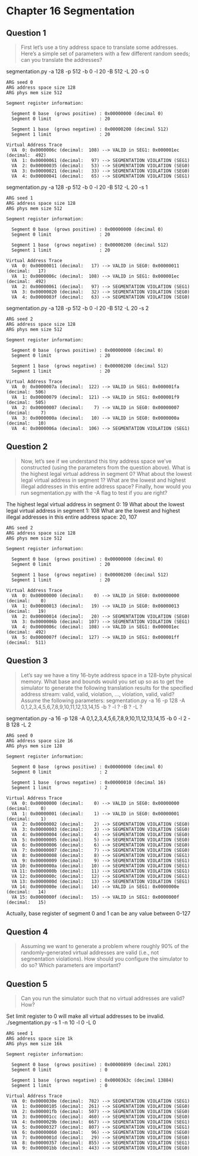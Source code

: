 # Chapter 16 Segmentation
## Question 1
> First let’s use a tiny address space to translate some addresses. Here’s
> a simple set of parameters with a few different random seeds; can
> you translate the addresses?

segmentation.py -a 128 -p 512 -b 0 -l 20 -B 512 -L 20 -s 0
```
ARG seed 0
ARG address space size 128
ARG phys mem size 512

Segment register information:

  Segment 0 base  (grows positive) : 0x00000000 (decimal 0)
  Segment 0 limit                  : 20

  Segment 1 base  (grows negative) : 0x00000200 (decimal 512)
  Segment 1 limit                  : 20

Virtual Address Trace
  VA  0: 0x0000006c (decimal:  108) --> VALID in SEG1: 0x000001ec (decimal:  492)
  VA  1: 0x00000061 (decimal:   97) --> SEGMENTATION VIOLATION (SEG1)
  VA  2: 0x00000035 (decimal:   53) --> SEGMENTATION VIOLATION (SEG0)
  VA  3: 0x00000021 (decimal:   33) --> SEGMENTATION VIOLATION (SEG0)
  VA  4: 0x00000041 (decimal:   65) --> SEGMENTATION VIOLATION (SEG1)
```

segmentation.py -a 128 -p 512 -b 0 -l 20 -B 512 -L 20 -s 1
```
ARG seed 1
ARG address space size 128
ARG phys mem size 512

Segment register information:

  Segment 0 base  (grows positive) : 0x00000000 (decimal 0)
  Segment 0 limit                  : 20

  Segment 1 base  (grows negative) : 0x00000200 (decimal 512)
  Segment 1 limit                  : 20

Virtual Address Trace
  VA  0: 0x00000011 (decimal:   17) --> VALID in SEG0: 0x00000011 (decimal:   17)
  VA  1: 0x0000006c (decimal:  108) --> VALID in SEG1: 0x000001ec (decimal:  492)
  VA  2: 0x00000061 (decimal:   97) --> SEGMENTATION VIOLATION (SEG1)
  VA  3: 0x00000020 (decimal:   32) --> SEGMENTATION VIOLATION (SEG0)
  VA  4: 0x0000003f (decimal:   63) --> SEGMENTATION VIOLATION (SEG0)
```

segmentation.py -a 128 -p 512 -b 0 -l 20 -B 512 -L 20 -s 2
```
ARG seed 2
ARG address space size 128
ARG phys mem size 512

Segment register information:

  Segment 0 base  (grows positive) : 0x00000000 (decimal 0)
  Segment 0 limit                  : 20

  Segment 1 base  (grows negative) : 0x00000200 (decimal 512)
  Segment 1 limit                  : 20

Virtual Address Trace
  VA  0: 0x0000007a (decimal:  122) --> VALID in SEG1: 0x000001fa (decimal:  506)
  VA  1: 0x00000079 (decimal:  121) --> VALID in SEG1: 0x000001f9 (decimal:  505)
  VA  2: 0x00000007 (decimal:    7) --> VALID in SEG0: 0x00000007 (decimal:    7)
  VA  3: 0x0000000a (decimal:   10) --> VALID in SEG0: 0x0000000a (decimal:   10)
  VA  4: 0x0000006a (decimal:  106) --> SEGMENTATION VIOLATION (SEG1)
```

## Question 2
> Now, let’s see if we understand this tiny address space we’ve constructed
> (using the parameters from the question above). What is
> the highest legal virtual address in segment 0? What about the lowest
> legal virtual address in segment 1? What are the lowest and
> highest illegal addresses in this entire address space? Finally, how
> would you run segmentation.py with the -A flag to test if you are right?

The highest legal virtual address in segment 0: 19
What about the lowest legal virtual address in segment 1: 108
What are the lowest and highest illegal addresses in this entire address space: 20, 107
```
ARG seed 2
ARG address space size 128
ARG phys mem size 512

Segment register information:

  Segment 0 base  (grows positive) : 0x00000000 (decimal 0)
  Segment 0 limit                  : 20

  Segment 1 base  (grows negative) : 0x00000200 (decimal 512)
  Segment 1 limit                  : 20

Virtual Address Trace
  VA  0: 0x00000000 (decimal:    0) --> VALID in SEG0: 0x00000000 (decimal:    0)
  VA  1: 0x00000013 (decimal:   19) --> VALID in SEG0: 0x00000013 (decimal:   19)
  VA  2: 0x00000014 (decimal:   20) --> SEGMENTATION VIOLATION (SEG0)
  VA  3: 0x0000006b (decimal:  107) --> SEGMENTATION VIOLATION (SEG1)
  VA  4: 0x0000006c (decimal:  108) --> VALID in SEG1: 0x000001ec (decimal:  492)
  VA  5: 0x0000007f (decimal:  127) --> VALID in SEG1: 0x000001ff (decimal:  511)
```

## Question 3
> Let’s say we have a tiny 16-byte address space in a 128-byte physical
> memory. What base and bounds would you set up so as to get
> the simulator to generate the following translation results for the
> specified address stream: valid, valid, violation, ..., violation, valid,
> valid? Assume the following parameters:
> segmentation.py -a 16 -p 128 -A 0,1,2,3,4,5,6,7,8,9,10,11,12,13,14,15 -b ? -l ? -B ? -L ?

segmentation.py -a 16 -p 128 -A 0,1,2,3,4,5,6,7,8,9,10,11,12,13,14,15 -b 0 -l 2 -B 128 -L 2
```
ARG seed 0
ARG address space size 16
ARG phys mem size 128

Segment register information:

  Segment 0 base  (grows positive) : 0x00000000 (decimal 0)
  Segment 0 limit                  : 2

  Segment 1 base  (grows negative) : 0x00000010 (decimal 16)
  Segment 1 limit                  : 2

Virtual Address Trace
  VA  0: 0x00000000 (decimal:    0) --> VALID in SEG0: 0x00000000 (decimal:    0)
  VA  1: 0x00000001 (decimal:    1) --> VALID in SEG0: 0x00000001 (decimal:    1)
  VA  2: 0x00000002 (decimal:    2) --> SEGMENTATION VIOLATION (SEG0)
  VA  3: 0x00000003 (decimal:    3) --> SEGMENTATION VIOLATION (SEG0)
  VA  4: 0x00000004 (decimal:    4) --> SEGMENTATION VIOLATION (SEG0)
  VA  5: 0x00000005 (decimal:    5) --> SEGMENTATION VIOLATION (SEG0)
  VA  6: 0x00000006 (decimal:    6) --> SEGMENTATION VIOLATION (SEG0)
  VA  7: 0x00000007 (decimal:    7) --> SEGMENTATION VIOLATION (SEG0)
  VA  8: 0x00000008 (decimal:    8) --> SEGMENTATION VIOLATION (SEG1)
  VA  9: 0x00000009 (decimal:    9) --> SEGMENTATION VIOLATION (SEG1)
  VA 10: 0x0000000a (decimal:   10) --> SEGMENTATION VIOLATION (SEG1)
  VA 11: 0x0000000b (decimal:   11) --> SEGMENTATION VIOLATION (SEG1)
  VA 12: 0x0000000c (decimal:   12) --> SEGMENTATION VIOLATION (SEG1)
  VA 13: 0x0000000d (decimal:   13) --> SEGMENTATION VIOLATION (SEG1)
  VA 14: 0x0000000e (decimal:   14) --> VALID in SEG1: 0x0000000e (decimal:   14)
  VA 15: 0x0000000f (decimal:   15) --> VALID in SEG1: 0x0000000f (decimal:   15)
```
Actually, base register of segment 0 and 1 can be any value between 0-127

## Question 4
> Assuming we want to generate a problem where roughly 90% of the
> randomly-generated virtual addresses are valid (i.e., not segmentation
> violations). How should you configure the simulator to do so?
> Which parameters are important?

## Question 5
> Can you run the simulator such that no virtual addresses are valid? How?

Set limit register to 0 will make all virtual addresses to be invalid.
./segmentation.py -s 1 -n 10 -l 0 -L 0
```
ARG seed 1
ARG address space size 1k
ARG phys mem size 16k

Segment register information:

  Segment 0 base  (grows positive) : 0x00000899 (decimal 2201)
  Segment 0 limit                  : 0

  Segment 1 base  (grows negative) : 0x0000363c (decimal 13884)
  Segment 1 limit                  : 0

Virtual Address Trace
  VA  0: 0x0000030e (decimal:  782) --> SEGMENTATION VIOLATION (SEG1)
  VA  1: 0x00000105 (decimal:  261) --> SEGMENTATION VIOLATION (SEG0)
  VA  2: 0x000001fb (decimal:  507) --> SEGMENTATION VIOLATION (SEG0)
  VA  3: 0x000001cc (decimal:  460) --> SEGMENTATION VIOLATION (SEG0)
  VA  4: 0x0000029b (decimal:  667) --> SEGMENTATION VIOLATION (SEG1)
  VA  5: 0x00000327 (decimal:  807) --> SEGMENTATION VIOLATION (SEG1)
  VA  6: 0x00000060 (decimal:   96) --> SEGMENTATION VIOLATION (SEG0)
  VA  7: 0x0000001d (decimal:   29) --> SEGMENTATION VIOLATION (SEG0)
  VA  8: 0x00000357 (decimal:  855) --> SEGMENTATION VIOLATION (SEG1)
  VA  9: 0x000001bb (decimal:  443) --> SEGMENTATION VIOLATION (SEG0)
```
